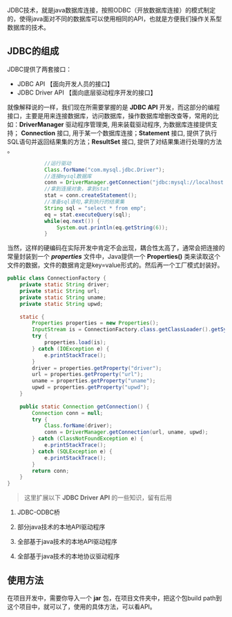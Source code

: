 JDBC技术，就是java数据库连接，按照ODBC（开放数据库连接）的模式制定的，使得java面对不同的数据库可以使用相同的API，也就是方便我们操作关系型数据库的技术。

## JDBC的组成
JDBC提供了两套接口：
- JDBC API 【面向开发人员的接口】
- JDBC Driver API 【面向底层驱动程序开发的接口】

就像解释说的一样，我们现在所需要掌握的是 **JDBC API** 开发，而这部分的编程接口，主要是用来连接数据库，访问数据库，操作数据库增删改查等，常用的比如：**DriverManager** 驱动程序管理类, 用来装载驱动程序, 为数据库连接提供支持； **Connection** 接口, 用于某一个数据库连接；**Statement** 接口, 提供了执行SQL语句并返回结果集的方法；**ResultSet** 接口, 提供了对结果集进行处理的方法
。
```java
            //运行驱动
			Class.forName("com.mysql.jdbc.Driver");
			//连接mysql数据库
			conn = DriverManager.getConnection("jdbc:mysql://localhost:3306/scott", "root", "123456");
			//拿到连接对象，拿到stat
			stat = conn.createStatement();
			//准备sql语句,拿到执行的结果集
			String sql = "select * from emp";
			eq = stat.executeQuery(sql);
			while(eq.next()) {
				System.out.println(eq.getString(6));
			}
```
当然，这样的硬编码在实际开发中肯定不会出现，耦合性太高了，通常会把连接的常量封装到一个 ***properties*** 文件中，Java提供一个 **Properties()** 类来读取这个文件的数据，文件的数据肯定是key=value形式的。然后再一个工厂模式封装好。
```java
public class ConnectionFactory {
	private static String driver;
	private static String url;
	private static String uname;
	private static String upwd;
	
	static {
		Properties properties = new Properties();
		InputStream is = ConnectionFactory.class.getClassLoader().getSystemResourceAsStream("dbconfig.properties");
		try {
			properties.load(is);
		} catch (IOException e) {
			e.printStackTrace();
		}
		driver = properties.getProperty("driver");
		url = properties.getProperty("url");
		uname = properties.getProperty("uname");
		upwd = properties.getProperty("upwd");
	}
	
	public static Connection getConnection() {
		Connection conn = null;
		try {
			Class.forName(driver);
			conn = DriverManager.getConnection(url, uname, upwd);
		} catch (ClassNotFoundException e) {
			e.printStackTrace();
		} catch (SQLException e) {
			e.printStackTrace();
		}
		return conn;
	}
}
```
>这里扩展以下 **JDBC Driver API** 的一些知识，留有后用
 1. JDBC-ODBC桥

 2. 部分java技术的本地API驱动程序

 3. 全部基于java技术的本地API驱动程序

 4. 全部基于java技术的本地协议驱动程序

## 使用方法
在项目开发中，需要你导入一个 **jar** 包，在项目文件夹中，把这个包build path到这个项目中，就可以了，使用的具体方法，可以看API。
